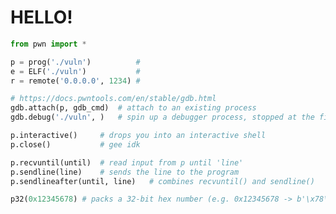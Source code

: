<style>#downloads { display: none !important; }</style>

# HELLO!

```python
from pwn import *

p = prog('./vuln')          # 
e = ELF('./vuln')           # 
r = remote('0.0.0.0', 1234) #

# https://docs.pwntools.com/en/stable/gdb.html
gdb.attach(p, gdb_cmd)  # attach to an existing process
gdb.debug('./vuln', )   # spin up a debugger process, stopped at the first instruction
```

```python
p.interactive()     # drops you into an interactive shell
p.close()           # gee idk
```

```python
p.recvuntil(until)  # read input from p until 'line'
p.sendline(line)    # sends the line to the program
p.sendlineafter(until, line)   # combines recvuntil() and sendline()
```

```python
p32(0x12345678) # packs a 32-bit hex number (e.g. 0x12345678 -> b'\x78\x56\x34\x12')
```